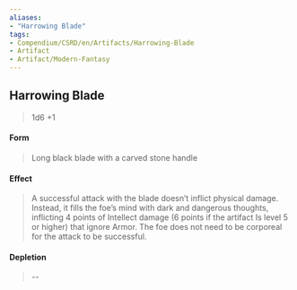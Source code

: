 ```yaml
---
aliases:
- "Harrowing Blade"
tags:
- Compendium/CSRD/en/Artifacts/Harrowing-Blade
- Artifact
- Artifact/Modern-Fantasy
---
```


  
## Harrowing Blade
>1d6 +1
#### Form
>Long black blade with a carved stone handle

#### Effect
> A successful attack with the blade doesn’t inflict physical damage. Instead, it fills the foe’s mind with dark and dangerous thoughts, inflicting 4 points of Intellect damage (6 points if the artifact Is level 5 or higher) that ignore Armor. The foe does not need to be corporeal for the attack to be successful.

#### Depletion 
>--
